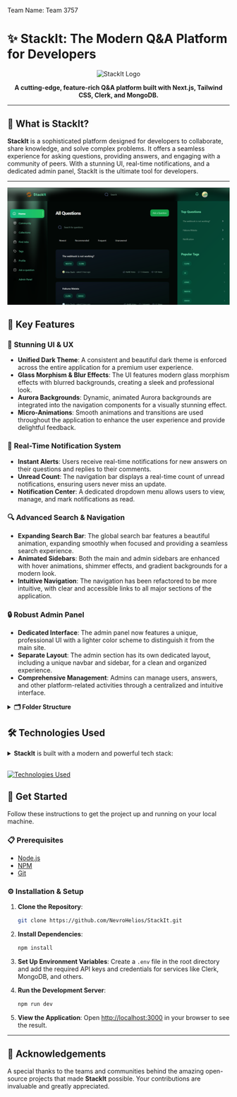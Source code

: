Team Name: Team 3757


# ✨ StackIt: The Modern Q&A Platform for Developers

<p align="center">
  <img src="https://skillicons.dev/icons?i=ts,nextjs,tailwind,mongodb,vercel" alt="StackIt Logo" width="150" />
</p>

<p align="center">
  <strong>A cutting-edge, feature-rich Q&A platform built with Next.js, Tailwind CSS, Clerk, and MongoDB.</strong>
</p>

---

## 🚀 What is StackIt?

**StackIt** is a sophisticated platform designed for developers to collaborate, share knowledge, and solve complex problems. It offers a seamless experience for asking questions, providing answers, and engaging with a community of peers. With a stunning UI, real-time notifications, and a dedicated admin panel, StackIt is the ultimate tool for developers.

---

<img src="static/image.png"/>

## 🌟 Key Features

### 🎨 **Stunning UI & UX**
- **Unified Dark Theme**: A consistent and beautiful dark theme is enforced across the entire application for a premium user experience.
- **Glass Morphism & Blur Effects**: The UI features modern glass morphism effects with blurred backgrounds, creating a sleek and professional look.
- **Aurora Backgrounds**: Dynamic, animated Aurora backgrounds are integrated into the navigation components for a visually stunning effect.
- **Micro-Animations**: Smooth animations and transitions are used throughout the application to enhance the user experience and provide delightful feedback.

### 🔔 **Real-Time Notification System**
- **Instant Alerts**: Users receive real-time notifications for new answers on their questions and replies to their comments.
- **Unread Count**: The navigation bar displays a real-time count of unread notifications, ensuring users never miss an update.
- **Notification Center**: A dedicated dropdown menu allows users to view, manage, and mark notifications as read.

### 🔍 **Advanced Search & Navigation**
- **Expanding Search Bar**: The global search bar features a beautiful animation, expanding smoothly when focused and providing a seamless search experience.
- **Animated Sidebars**: Both the main and admin sidebars are enhanced with hover animations, shimmer effects, and gradient backgrounds for a modern look.
- **Intuitive Navigation**: The navigation has been refactored to be more intuitive, with clear and accessible links to all major sections of the application.

### 🔒 **Robust Admin Panel**
- **Dedicated Interface**: The admin panel now features a unique, professional UI with a lighter color scheme to distinguish it from the main site.
- **Separate Layout**: The admin section has its own dedicated layout, including a unique navbar and sidebar, for a clean and organized experience.
- **Comprehensive Management**: Admins can manage users, answers, and other platform-related activities through a centralized and intuitive interface.

<details><summary><b>🗂️ Folder Structure</b></summary>

The project is organized with a clear and scalable folder structure, separating concerns and making it easy to navigate and maintain the codebase.

</details>

## 🛠️ Technologies Used

<details><summary><b>StackIt</b> is built with a modern and powerful tech stack:</summary>

- **TypeScript**: Typed superset of JavaScript for robust and scalable code.
- **Next.js**: React framework for building server-rendered and statically generated web applications.
- **Tailwind CSS**: Utility-first CSS framework for rapidly building custom user interfaces.
- **Clerk**: Developer-first authentication and user management.
- **Shadcn-UI**: Beautifully designed and accessible UI components.
- **MongoDB & Mongoose**: Flexible and powerful database solution for modern applications.
- **Prism.js**: Lightweight and extensible syntax highlighter for code snippets.
- **And more...**

</details><br/>

[![Technologies Used](https://skillicons.dev/icons?i=ts,nextjs,tailwind,mongodb,vercel)](https://skillicons.dev)

## 🚀 Get Started

Follow these instructions to get the project up and running on your local machine.

### 📋 Prerequisites

- [Node.js](https://nodejs.org/en/)
- [NPM](https://www.npmjs.com/get-npm)
- [Git](https://git-scm.com/downloads)

### ⚙️ Installation & Setup

1.  **Clone the Repository**:
    ```bash
    git clone https://github.com/NevroHelios/StackIt.git
    ```
2.  **Install Dependencies**:
    ```bash
    npm install
    ```
3.  **Set Up Environment Variables**:
    Create a `.env` file in the root directory and add the required API keys and credentials for services like Clerk, MongoDB, and others.

4.  **Run the Development Server**:
    ```bash
    npm run dev
    ```
5.  **View the Application**:
    Open [http://localhost:3000](http://localhost:3000) in your browser to see the result.

---

## 🙏 Acknowledgements

A special thanks to the teams and communities behind the amazing open-source projects that made **StackIt** possible. Your contributions are invaluable and greatly appreciated.
